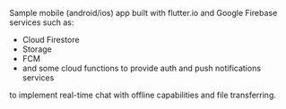 Sample mobile (android/ios) app built with flutter.io and Google Firebase services such as:
- Cloud Firestore
- Storage
- FCM
- and some cloud functions to provide auth and push notifications services

to implement real-time chat with offline capabilities and file transferring.
